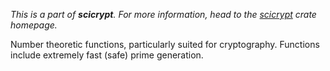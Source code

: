 _This is a part of **scicrypt**. For more information, head to the
[scicrypt](https://crates.io/crates/scicrypt) crate homepage._

Number theoretic functions, particularly suited for cryptography. Functions include extremely
fast (safe) prime generation.
